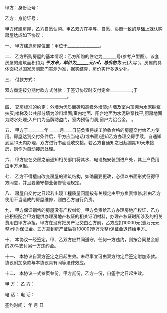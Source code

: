 
 


甲方：身份证号：


乙方：身份证号：


甲方修建房屋，乙方自愿认购。甲乙双方在平等、自愿、协商一致的基础上就认购房屋达成如下协议：


一、 甲方建造房屋位置：甲位于________________。


二、 乙方所购房屋的基本情况：乙方所购的住宅为_______号(参考户型图)，该套房屋的建筑面积约为 _________平方米，单价为______元/㎡，总价格为_________ 元(大写 )。房屋的具体面积以国家房测部门实测为准，据实结算，房价实行多退少补。


三、 付款方式：


双方商定按分期付款方式付款：于签订协议时支付定金___________;于 _______________________________。


四、 交房标准的约定：外墙为优质面砖和高级外墙漆;内墙及室内顶棚为水泥砂浆抹灰;楼梯及公共部分墙为涂料墙面;室内地面、阳台地面为水泥砂浆找平;厨房地面为防水处理;入户门为品牌防盗门，室内预留门洞;窗户为铝合金。 。


五、 甲方于________年 _____月____日前负责将竣工验收合格的房屋交付给乙方使用。房屋达到交付条件后，甲方应当电话(或书面)通知乙方办理交房手续，自通知到达10天内办理，双方进行书面验收交接。若乙方自通知之日起逾期10天未接房，则作为自动接房处理。


六、 甲方应在交房之前通知相关部门将其水、电设施安装到进户处，其上户费用由甲方承担。


七、 乙方不得擅自改变房屋的建筑结构，如确需要更改，必须以书面形式征得甲方同意，并且要遵守物业装修管理规定。


八、 房屋自交付之日起若出现工程质量问题按有关规定由甲方负责维修;若由乙方使用不当造成的房屋维修，则由乙方自行负责。


九、 甲方保证销售的房屋没有产权纠纷。甲方负责给乙方办理房地产权证，乙方应积极配合甲方提供办理房地产权证的相关证明材料，办理产权证时所涉及的相关费用由甲方承担。甲方在没有把房产证交由乙方前，乙方应扣10000元(壹万元元整)作为保证金。乙方拿到房产证后将10000(壹万元整)保证金退还给甲方。


十、 本协议一经签定，甲、乙双方应共同遵守，任何一方违约，则按合同总金额的20%支付另一方违约金。


十一、 本协议自双方签定之日起生效。未尽事宜可由双方约定后签定附加条款。协议附加条款与本协议具有同等法律效应。


十二、 本协议一式叁页叁份，甲方贰份，乙方一份，自签字之日起生效。


甲 方： 乙 方：


电 话： 电 话：


签约时间： 年 月 日
 


 

 
 
 
 
 
  


  
 

  


  


  
 
 
 
 

